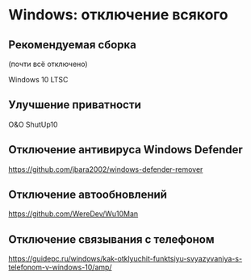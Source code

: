 # Windows: отключение всякого

## Рекомендуемая сборка

(почти всё отключено)

Windows 10 LTSC

## Улучшение приватности

O&O ShutUp10

## Отключение антивируса Windows Defender

https://github.com/jbara2002/windows-defender-remover

## Отключение автообновлений

https://github.com/WereDev/Wu10Man

## Отключение связывания с телефоном

https://guidepc.ru/windows/kak-otklyuchit-funktsiyu-svyazyvaniya-s-telefonom-v-windows-10/amp/